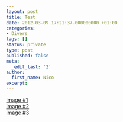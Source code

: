 ```yaml
---
layout: post
title: Test
date: 2012-03-09 17:21:37.000000000 +01:00
categories:
- Divers
tags: []
status: private
type: post
published: false
meta:
  _edit_last: '2'
author:
  first_name: Nico
excerpt:
---
```

<p><a href="http://hypnodingues.org/wp-content/uploads/2012/03/2011-03-06_hypnose_chez_dominique_011-150x150.jpg" rel="lightbox[roadtrip]">image #1</a><br />
<a href="http://hypnodingues.org/wp-content/uploads/2012/03/2011-06-17_hypnose_chalet_nico_054.jpg" rel="lightbox[roadtrip]">image #2</a><br />
<a href="http://hypnodingues.org/wp-content/uploads/2012/03/2011-09-25_13-49-38_egypte_nicolas-150x150.jpg" rel="lightbox[roadtrip]">image #3</a></p>
